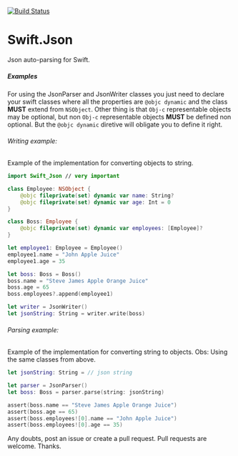 [![Build Status](https://travis-ci.org/andersonlucasg3/Swift.Json.svg?branch=master)](https://travis-ci.org/andersonlucasg3/Swift.Json)

# Swift.Json
Json auto-parsing for Swift.

##### Examples
For using the JsonParser and JsonWriter classes you just need to declare your swift classes where all the properties are `@objc dynamic` and the class **MUST** extend from `NSObject`.
Other thing is that `Obj-c` representable objects may be optional, but non `Obj-c` representable objects **MUST** be defined non optional.
But the `@objc dynamic` diretive will obligate you to define it right.

###### Writing example:
Example of the implementation for converting objects to string.
```swift
import Swift_Json // very important

class Employee: NSObject {
    @objc fileprivate(set) dynamic var name: String?
    @objc fileprivate(set) dynamic var age: Int = 0
}

class Boss: Employee {
    @objc fileprivate(set) dynamic var employees: [Employee]?
}

let employee1: Employee = Employee()
employee1.name = "John Apple Juice"
employee1.age = 35

let boss: Boss = Boss()
boss.name = "Steve James Apple Orange Juice"
boss.age = 65
boss.employees?.append(employee1)

let writer = JsonWriter()
let jsonString: String = writer.write(boss)
```

###### Parsing example:
Example of the implementation for converting string to objects.
Obs: Using the same classes from above.
```swift
let jsonString: String = // json string

let parser = JsonParser()
let boss: Boss = parser.parse(string: jsonString)

assert(boss.name == "Steve James Apple Orange Juice")
assert(boss.age == 65)
assert(boss.employees![0].name == "John Apple Juice")
assert(boss.employees![0].age == 35)
```

Any doubts, post an issue or create a pull request. Pull requests are welcome.
Thanks.
